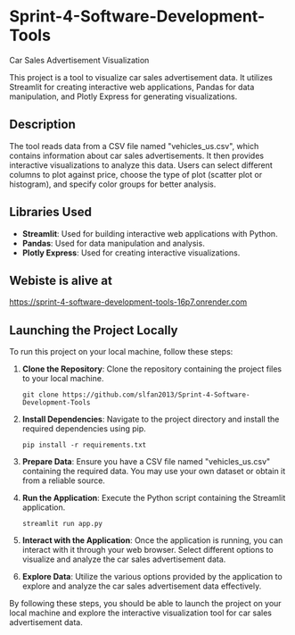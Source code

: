 # Sprint-4-Software-Development-Tools
 
Car Sales Advertisement Visualization

This project is a tool to visualize car sales advertisement data. It utilizes Streamlit for creating interactive web applications, Pandas for data manipulation, and Plotly Express for generating visualizations.

## Description

The tool reads data from a CSV file named "vehicles_us.csv", which contains information about car sales advertisements. It then provides interactive visualizations to analyze this data. Users can select different columns to plot against price, choose the type of plot (scatter plot or histogram), and specify color groups for better analysis.

## Libraries Used

- **Streamlit**: Used for building interactive web applications with Python.
- **Pandas**: Used for data manipulation and analysis.
- **Plotly Express**: Used for creating interactive visualizations.

## Webiste is alive at
https://sprint-4-software-development-tools-16p7.onrender.com

## Launching the Project Locally

To run this project on your local machine, follow these steps:

1. **Clone the Repository**: Clone the repository containing the project files to your local machine.

   ```
   git clone https://github.com/slfan2013/Sprint-4-Software-Development-Tools
   ```

2. **Install Dependencies**: Navigate to the project directory and install the required dependencies using pip.

   ```
   pip install -r requirements.txt
   ```

3. **Prepare Data**: Ensure you have a CSV file named "vehicles_us.csv" containing the required data. You may use your own dataset or obtain it from a reliable source.

4. **Run the Application**: Execute the Python script containing the Streamlit application.

   ```
   streamlit run app.py
   ```

5. **Interact with the Application**: Once the application is running, you can interact with it through your web browser. Select different options to visualize and analyze the car sales advertisement data.

6. **Explore Data**: Utilize the various options provided by the application to explore and analyze the car sales advertisement data effectively.

By following these steps, you should be able to launch the project on your local machine and explore the interactive visualization tool for car sales advertisement data.